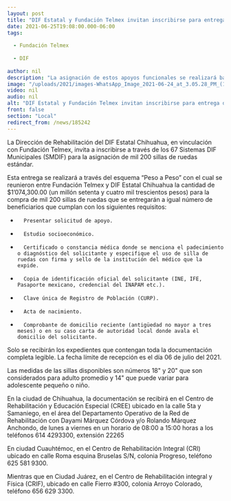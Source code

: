 ```yaml
---
layout: post
title: "DIF Estatal y Fundación Telmex invitan inscribirse para entrega de sillas de ruedas"
date: 2021-06-25T19:08:00.000-06:00
tags:
  
  - Fundación Telmex
  
  - DIF
  
author: nil
description: "La asignación de estos apoyos funcionales se realizará bajo una serie de requisitos que los interesados deberán cumplir ante los DIF Municipales de los 67 municipios o en los distintos CREE, CRI y CRIF del estado"
image: "/uploads/2021/images-WhatsApp_Image_2021-06-24_at_3.05.28_PM_(1).jpeg"
video: nil
audio: nil
alt: "DIF Estatal y Fundación Telmex invitan inscribirse para entrega de sillas de ruedas"
front: false
section: "Local"
redirect_from: /news/185242
---
```


La Dirección de Rehabilitación del DIF Estatal Chihuahua, en vinculación con Fundación Telmex, invita a inscribirse a través de los 67 Sistemas DIF Municipales (SMDIF) para la asignación de mil 200 sillas de ruedas estándar.

 

Esta entrega se realizará a través del esquema “Peso a Peso” con el cual se reunieron entre Fundación Telmex y DIF Estatal Chihuahua la cantidad de $1’074,300.00 (un millón setenta y cuatro mil trescientos pesos) para la compra de mil 200 sillas de ruedas que se entregarán a igual número de beneficiarios que cumplan con los siguientes requisitos:

 

-       Presentar solicitud de apoyo.

-       Estudio socioeconómico.

-       Certificado o constancia médica donde se menciona el padecimiento o diagnóstico del solicitante y especifique el uso de silla de ruedas con firma y sello de la institución del médico que la expide.

-       Copia de identificación oficial del solicitante (INE, IFE, Pasaporte mexicano, credencial del INAPAM etc.).

-       Clave única de Registro de Población (CURP).

-       Acta de nacimiento.

-       Comprobante de domicilio reciente (antigüedad no mayor a tres meses) o en su caso carta de autoridad local donde avala el domicilio del solicitante.

 

Solo se recibirán los expedientes que contengan toda la documentación completa legible. La fecha límite de recepción es el día 06 de julio del 2021.

 

Las medidas de las sillas disponibles son números 18" y 20" que son considerados para adulto promedio y 14" que puede variar para adolescente pequeño o niño.

 

En la ciudad de Chihuahua, la documentación se recibirá en el Centro de Rehabilitación y Educación Especial (CREE) ubicado en la calle 5ta y Samaniego, en el área del Departamento Operativo de la Red de Rehabilitación con Dayami Márquez Córdova y/o Rolando Márquez Anchondo, de lunes a viernes en un horario de 08:00 a 15:00 horas a los teléfonos 614 4293300, extensión 22265

 

En ciudad Cuauhtémoc, en el Centro de Rehabilitación Integral (CRI) ubicado en  calle Roma esquina Bruselas S/N, colonia Progreso, teléfono 625 581 9300.

 

Mientras que en Ciudad Juárez, en el Centro de Rehabilitación integral y Física (CRIF), ubicado en calle Fierro #300, colonia Arroyo Colorado, teléfono 656 629 3300.